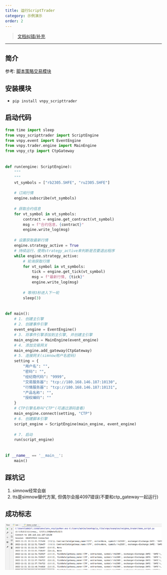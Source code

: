 ```yaml
---
title: 运行ScriptTrader
category: 示例演示
order: 2
---
```


> [文档纠错/补充](https://github.com/dumengru/docs_vnpy/tree/master/docs/_docs)

---

## 简介

参考: [脚本策略交易模块](https://www.vnpy.com/docs/cn/script_trader.html)

## 安装模块
- `pip install vnpy_scripttrader`

## 启动代码

```python
from time import sleep
from vnpy_scripttrader import ScriptEngine
from vnpy.event import EventEngine
from vnpy.trader.engine import MainEngine
from vnpy_ctp import CtpGateway


def run(engine: ScriptEngine):
    """
    """
    vt_symbols = ["rb2305.SHFE", "ru2305.SHFE"]

    # 订阅行情
    engine.subscribe(vt_symbols)

    # 获取合约信息
    for vt_symbol in vt_symbols:
        contract = engine.get_contract(vt_symbol)
        msg = f"合约信息，{contract}"
        engine.write_log(msg)

    # 设置获取最新行情
    engine.strategy_active = True
    # 持续运行，使用strategy_active来判断是否要退出程序
    while engine.strategy_active:
        # 轮询获取行情
        for vt_symbol in vt_symbols:
            tick = engine.get_tick(vt_symbol)
            msg = f"最新行情, {tick}"
            engine.write_log(msg)

        # 等待3秒进入下一轮
        sleep(3)


def main():
    # 1. 创建主引擎
    # 2. 创建事件引擎
    event_engine = EventEngine()
    # 3. 将事件引擎添加到主引擎, 并创建主引擎
    main_engine = MainEngine(event_engine)
    # 4. 添加交易网关
    main_engine.add_gateway(CtpGateway)
    # 5. 连接网关(simnow用户名密码)
    setting = {
        "用户名": "",
        "密码": "",
        "经纪商代码": "9999",
        "交易服务器": "tcp://180.168.146.187:10130",
        "行情服务器": "tcp://180.168.146.187:10131",
        "产品名称": "",
        "授权编码": ""
    }
    # CTP引擎名称叫"CTP"(可通过源码查看)
    main_engine.connect(setting, "CTP")
    # 6. 创建脚本引擎
    script_engine = ScriptEngine(main_engine, event_engine)

    # 7. 启动
    run(script_engine)


if __name__ == '__main__':
    main()
```

## 踩坑记
1. simnow经常会崩
2. tts是simnow替代方案, 但偶尔会报4097错误(不要和ctp_gateway一起运行)

## 成功标志
![](../../images/202211212217.png)